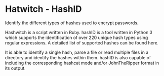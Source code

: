 # Hatwitch - HashID
Identify the different types of hashes used to encrypt  passwords.

Hashwitch is a script written in Ruby. 
hashID is a tool written in Python 3 which supports the identification of over 220 unique hash types using regular expressions. A detailed list of supported hashes can be found here.

It is able to identify a single hash, parse a file or read multiple files in a directory and identify the hashes within them. hashID is also capable of including the corresponding hashcat mode and/or JohnTheRipper format in its output.


